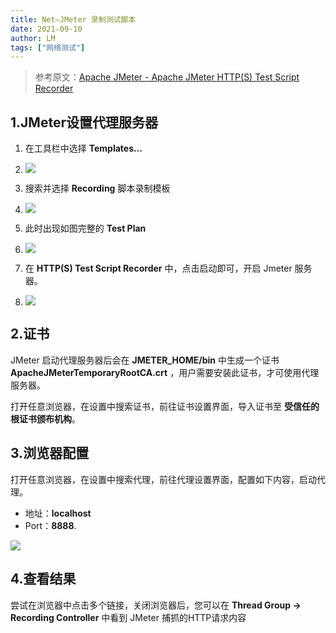 ```yaml
---
title: Net—JMeter 录制测试脚本
date: 2021-09-10
author: LM
tags: ["网络测试"]
---
```


> 参考原文：[Apache JMeter - Apache JMeter HTTP(S) Test Script Recorder](https://jmeter.apache.org/usermanual/jmeter_proxy_step_by_step.html)

## 1.JMeter设置代理服务器

1. 在工具栏中选择 **Templates…** 
2. ![](/drawingbed/img/202204291755548.png)

3. 搜索并选择 **Recording** 脚本录制模板
4. ![](/drawingbed/img/202204291756926.png)

5. 此时出现如图完整的 **Test Plan**
6. ![](/drawingbed/img/202204291756394.png)

7. 在 **HTTP(S) Test Script Recorder** 中，点击启动即可，开启 Jmeter 服务器。
8. ![](/drawingbed/img/202204291756101.png)

## 2.证书

JMeter 启动代理服务器后会在 **JMETER_HOME/bin** 中生成一个证书 **ApacheJMeterTemporaryRootCA.crt** ，用户需要安装此证书，才可使用代理服务器。

打开任意浏览器，在设置中搜索证书，前往证书设置界面，导入证书至 **受信任的根证书颁布机构**。

## 3.浏览器配置

打开任意浏览器，在设置中搜索代理，前往代理设置界面，配置如下内容，启动代理。

- 地址：**localhost**
- Port：**8888**.

![](/drawingbed/img/202204291757581.png)

## 4.查看结果

尝试在浏览器中点击多个链接，关闭浏览器后，您可以在 **Thread Group -> Recording Controller** 中看到 JMeter 捕抓的HTTP请求内容

